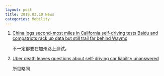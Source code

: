 ```yaml
---
layout: post
title: 2019.03.10 News
categories: Mobility
---
```


1. [China logs second-most miles in California self-driving tests Baidu and compatriots rack up data but still trail far behind Waymo](https://asia.nikkei.com/Business/China-tech/China-logs-second-most-miles-in-California-self-driving-tests)

    不一定都要在加州路上测试。

2. [Uber death leaves questions about self-driving car liability unanswered](https://edition.cnn.com/2019/03/08/tech/uber-arizona-death-criminal/index.html)

    所见略同